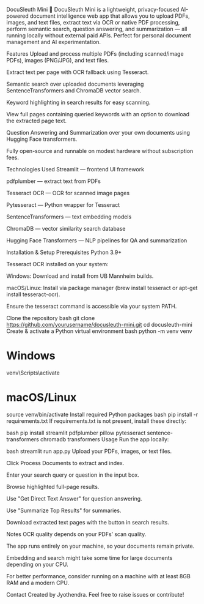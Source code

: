 DocuSleuth Mini
📄 DocuSleuth Mini is a lightweight, privacy-focused AI-powered document intelligence web app that allows you to upload PDFs, images, and text files, extract text via OCR or native PDF processing, perform semantic search, question answering, and summarization — all running locally without external paid APIs. Perfect for personal document management and AI experimentation.

Features
Upload and process multiple PDFs (including scanned/image PDFs), images (PNG/JPG), and text files.

Extract text per page with OCR fallback using Tesseract.

Semantic search over uploaded documents leveraging SentenceTransformers and ChromaDB vector search.

Keyword highlighting in search results for easy scanning.

View full pages containing queried keywords with an option to download the extracted page text.

Question Answering and Summarization over your own documents using Hugging Face transformers.

Fully open-source and runnable on modest hardware without subscription fees.

Technologies Used
Streamlit — frontend UI framework

pdfplumber — extract text from PDFs

Tesseract OCR — OCR for scanned image pages

Pytesseract — Python wrapper for Tesseract

SentenceTransformers — text embedding models

ChromaDB — vector similarity search database

Hugging Face Transformers — NLP pipelines for QA and summarization

Installation & Setup
Prerequisites
Python 3.9+

Tesseract OCR installed on your system:

Windows: Download and install from UB Mannheim builds.

macOS/Linux: Install via package manager (brew install tesseract or apt-get install tesseract-ocr).

Ensure the tesseract command is accessible via your system PATH.

Clone the repository
bash
git clone https://github.com/yourusername/docusleuth-mini.git
cd docusleuth-mini
Create & activate a Python virtual environment
bash
python -m venv venv
# Windows
venv\Scripts\activate
# macOS/Linux
source venv/bin/activate
Install required Python packages
bash
pip install -r requirements.txt
If requirements.txt is not present, install these directly:

bash
pip install streamlit pdfplumber pillow pytesseract sentence-transformers chromadb transformers
Usage
Run the app locally:

bash
streamlit run app.py
Upload your PDFs, images, or text files.

Click Process Documents to extract and index.

Enter your search query or question in the input box.

Browse highlighted full-page results.

Use "Get Direct Text Answer" for question answering.

Use "Summarize Top Results" for summaries.

Download extracted text pages with the button in search results.

Notes
OCR quality depends on your PDFs’ scan quality.

The app runs entirely on your machine, so your documents remain private.

Embedding and search might take some time for large documents depending on your CPU.

For better performance, consider running on a machine with at least 8GB RAM and a modern CPU.

Contact
Created by Jyothendra. Feel free to raise issues or contribute!
